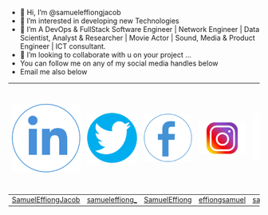 - 👋 Hi, I’m @samueleffiongjacob
- 👀 I’m interested in developing new Technologies
- 🌱 I’m A DevOps & FullStack Software Engineer | Network Engineer | Data Scientist, Analyst & Researcher | Movie Actor | Sound, Media & Product Engineer | ICT consultant.
- 💞️ I’m looking to collaborate with u on your project ...
- You can follow me on any of my social media handles below
- Email me also below

<table style="width:100%;height: 100%">
  <thead>
       <tr class="table heading">
        <th style="width: 35%"><img src="samueleffiong  linkind.png" alt="samueleffiong linkind" style="height:100%;width: 100%"></th>
        <th style="width: 35%"><img src="samueleffiong twitter.png" alt="samueleffiong twitter" style="height:100%;width: 100%"></th>
        <th style="width: 35%"><img src="samueleffiong facebook.png" alt="samueleffiong facebook"style="height:100%;width: 100%"></th>
        <th style="width: 35%"><img src="samueleffiong  instergram.png" alt="samueleffiong  instergram" style="height:100%;width: 100%"></th>
        <th style="width: 35%"><img src="samueleffiong  instergram.png" alt="samueleffiong  instergram" style="height:100%;width: 100%"></th>
        <th style="width: 35%"><img src="samueleffiong  instergram.png" alt="samueleffiong  instergram" style="height:100%;width: 100%"></th>
        <th style="width: 35%"><img src="samueleffiong email.png" alt="samueleffiong email" style="height:100%;width: 100%"></th>
         <th style="width: 35%"><img src="samueleffiong email.png" alt="samueleffiong email" style="height:100%;width: 100%"></th>
         <th style="width: 35%"><img src="samueleffiong twitter.png" alt="samueleffiong twitter" style="height:100%;width: 100%">OLD TWITTER</th>
      </tr>
  </thead>
  <tbody>
        <td><a href="https://www.linkedin.com/in/samuel-effiong-jacob-9467a1175/">SamuelEffiongJacob</td>
        <td><a href="https://twitter.com/samueleffiong_">samueleffiong_</td>
        <td><a href="https://www.facebook.com/samueleffiong.jacob/">SamuelEffiong</td>
        <td><a href="https://www.instagram.com/effiongsamuel/">effiongsamuel</td>
        <td><a href="https://www.instagram.com/samueleffiong_official/">samueleffiong_official</td>
        <td><a href="https://www.instagram.com/samueleffiong0/">samueleffiong0</td>
        <td>samueleffiongjacob@gmail.com</td>
        <td>samueleffiong685@gmail.com</td>
        <td><a href="https://twitter.com/SamuelEFFIONG01">SamuelEFFIONG01</td>
      
  </tbody>
</table>

<!---
samueleffiongjacob/samueleffiongjacob is a ✨ special ✨ repository because its `README.md` (this file) appears on your GitHub profile.
You can click the Preview link to take a look at your changes.
// OLD TWITTER ACCOUNT WITH GMAIL samueleffiongjacob@gmail.com
--->
